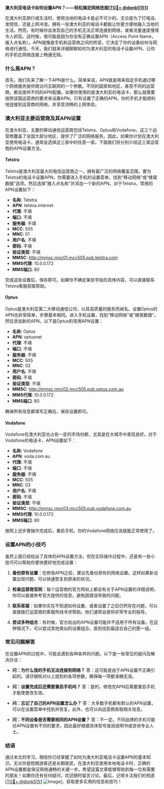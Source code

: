 **澳大利亚电话卡如何设置APN？——轻松搞定网络连接[[TG💪+ @donk5151](https://t.me/s/donk5151)]**

在澳大利亚旅行或生活时，使用当地的电话卡是必不可少的。无论是为了打电话、发短信，还是上网冲浪，拥有一张澳大利亚的电话卡都能让你更方便地融入当地的生活。然而，有时候你会发现自己的手机无法正常连接到网络，或者流量速度慢得令人抓狂。这时候，很可能是因为你没有正确设置APN（Access Point Name，接入点名称）。APN就像是手机和运营商之间的桥梁，它决定了你的设备如何与网络进行通信。今天，我们就来详细聊聊如何为澳大利亚的电话卡设置APN，让你的手机在网络连接上畅通无阻。

### 什么是APN？

首先，我们先来了解一下APN是什么。简单来说，APN就是用来指定手机通过哪个网络服务提供商访问互联网的一个参数。不同的国家和地区，甚至不同的运营商，都会提供不同的APN配置。如果你使用的是澳大利亚的电话卡，那么就需要按照该国运营商的要求来设置APN。只有设置了正确的APN，你的手机才能顺利地连接到运营商的网络，并享受流畅的上网体验。

### 澳大利亚主要运营商及其APN设置

在澳大利亚，主要的移动通信运营商包括Telstra、Optus和Vodafone。这三个运营商覆盖了全国大部分地区，提供了广泛的网络服务。因此，如果你计划在澳大利亚使用电话卡，通常会选择这三家中的任意一家。下面我们将分别介绍这三家运营商的APN设置方法。

#### Telstra

Telstra是澳大利亚最大的电信运营商之一，拥有最广泛的网络覆盖范围。要为Telstra的电话卡设置APN，你需要进入手机的设置菜单，找到“移动网络”或“蜂窝数据”选项。然后选择“接入点名称”并添加一个新的APN。对于Telstra，常用的APN设置如下：

- **名称**: Telstra
- **APN**: telstra.internet
- **代理**: 不填
- **端口**: 不填
- **服务器**: 不填
- **MCC**: 505
- **MNC**: 01
- **用户名**: 不填
- **密码**: 不填
- **验证类型**: 不填
- **MMSC**: http://mmsc.mnc01.mcc505.pub.telstra.com
- **MMS代理**: 10.0.0.172
- **MMS端口**: 80

完成这些设置后，保存即可。如果你不确定某些字段的具体内容，可以直接联系Telstra客服获取帮助。

#### Optus

Optus是澳大利亚第二大移动通信公司，以其高质量的服务而闻名。设置Optus的APN也非常简单，步骤基本相同。进入手机设置，找到“移动网络”或“蜂窝数据”，然后添加新的APN。以下是Optus的常用APN设置：

- **名称**: Optus
- **APN**: optusnet
- **代理**: 不填
- **端口**: 不填
- **服务器**: 不填
- **MCC**: 505
- **MNC**: 02
- **用户名**: 不填
- **密码**: 不填
- **验证类型**: 不填
- **MMSC**: http://mmsc.mnc02.mcc505.pub.optus.com.au
- **MMS代理**: 10.0.0.172
- **MMS端口**: 80

确保所有信息都填写正确后，保存设置即可。

#### Vodafone

Vodafone在澳大利亚也占有一定的市场份额，尤其是在大城市中表现良好。对于Vodafone的电话卡，APN设置如下：

- **名称**: Vodafone
- **APN**: voda.com.au
- **代理**: 不填
- **端口**: 不填
- **服务器**: 不填
- **MCC**: 505
- **MNC**: 03
- **用户名**: 不填
- **密码**: 不填
- **验证类型**: 不填
- **MMSC**: http://mmsc.mnc03.mcc505.pub.vodafone.com.au
- **MMS代理**: 10.0.0.172
- **MMS端口**: 80

按照上述步骤操作完成后，重启手机，你的Vodafone网络应该就能正常使用了。

### 设置APN的小技巧

虽然上面已经给出了具体的APN设置方法，但在实际操作过程中，还是有一些小技巧可以帮助你更快更好地完成设置：

1. **备份原有设置**：在修改APN之前，建议先备份原有的网络设置。这样如果新设置出现问题，可以快速恢复到原来的状况。
   
2. **检查运营商官网**：每个运营商的官方网站上都会有关于APN设置的详细说明，你可以直接参考官方提供的信息，避免因错误导致的问题。

3. **联系客服**：如果你实在不知道如何设置，或者设置了之后仍然存在问题，可以直接拨打运营商的客服热线寻求帮助。他们通常会提供非常专业的指导。

4. **尝试多种组合**：有时候，官方给出的APN设置可能并不适用于所有设备。在这种情况下，可以尝试其他类似的设置组合，直到找到最适合自己的那一组。

### 常见问题解答

在设置APN的过程中，可能会遇到各种各样的问题。以下是一些常见的疑问及解决办法：

- **问：为什么我的手机无法连接到网络？**
  答：这可能是由于APN设置不正确引起的。请仔细核对以上提到的各项参数，确保每一项都准确无误。

- **问：设置完成后还需要重启手机吗？**
  答：是的，修改完APN后需要重启手机才能使更改生效。

- **问：忘记了自己的APN设置怎么办？**
  答：大多数手机都有默认的APN设置，可以在设置菜单中找到并恢复。此外，也可以向运营商索取相关信息。

- **问：不同设备是否需要相同的APN设置？**
  答：不一定。不同品牌的手机可能对APN设置有不同的要求，因此最好根据具体型号查阅说明书或咨询专业人士。

### 结语

通过本文的学习，相信你已经掌握了如何为澳大利亚电话卡设置APN的基本知识。无论你是短期游客还是长期居民，在澳大利亚使用本地电话卡时，正确的APN设置都是保证网络通畅的关键一步。希望这篇文章能够帮助到每一位有需要的朋友！如果你还有任何疑问，欢迎随时留言讨论。最后，记得关注我们的频道[[TG💪+ @donk5151](https://t.me/s/donk5151) ![Image](https://i.postimg.cc/rwNCRYN7/Snipaste-2025-04-30-17-27-05.png)]，获取更多实用的信息和技巧！